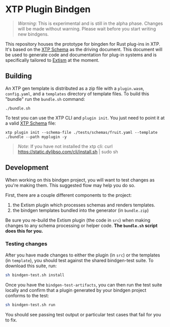 # XTP Plugin Bindgen

> _Warning_: This is experimental and is still in the alpha phase. Changes will
> be made without warning. Please wait before you start writing new bindgens.

This repository houses the prototype for bingden for Rust plug-ins in XTP. It's
based on the [XTP Schema](https://docs.xtp.dylibso.com/docs/concepts/xtp-schema)
as the driving document. This document will be used to generate code and
documentation for plug-in systems and is specifically tailored to
[Extism](https://extism.org/) at the moment.

## Building

An XTP gen template is distributed as a zip file with a `plugin.wasm`,
`config.yaml`, and a `templates` directory of template files. To build this
"bundle" run the `bundle.sh` command:

```
./bundle.sh
```

To test you can use the XTP CLI and `plugin init`. You just need to point it at
a valid [XTP Schema](https://docs.xtp.dylibso.com/docs/concepts/xtp-schema)
file:

```
xtp plugin init --schema-file ./tests/schemas/fruit.yaml --template ./bundle --path myplugin -y
```

> _Note_: If you have not installed the xtp cli: curl
> https://static.dylibso.com/cli/install.sh | sudo sh

## Development

When working on this bindgen project, you will want to test changes as you're
making them. This suggested flow may help you do so.

First, there are a couple different components to the project:

1. the Extism plugin which processes schemas and renders templates.
2. the bindgen templates bundled into the generator (in `bundle.zip`)

Be sure you re-build the Extism plugin (the code in `src`) when making changes
to any schema processing or helper code. **The `bundle.sh` script does this for
you.**

### Testing changes

After you have made changes to either the plugin (in `src`) or the templates (in
`template`), you should test against the shared bindgen-test suite. To download
this suite, run:

```sh
sh bindgen-test.sh install
```

Once you have the `bindgen-test-artifacts`, you can then run the test suite
locally and confirm that a plugin generated by your bindgen project conforms to
the test:

```sh
sh bindgen-test.sh run
```

You should see passing test output or particular test cases that fail for you to
fix.

